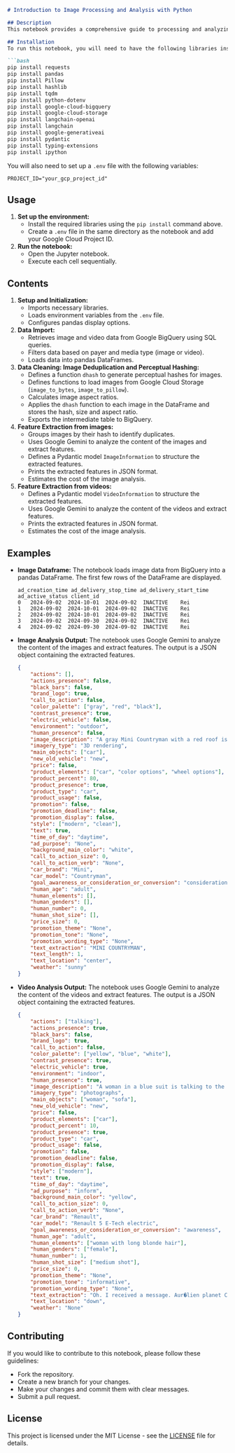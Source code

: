 ```markdown
# Introduction to Image Processing and Analysis with Python

## Description
This notebook provides a comprehensive guide to processing and analyzing images using Python. It leverages various libraries and tools to fetch, manipulate, and analyze images, particularly focusing on extracting and deduplicating image data, as well as integrating with cloud services for data storage and processing. The notebook also includes video analysis.

## Installation
To run this notebook, you will need to have the following libraries installed:

```bash
pip install requests
pip install pandas
pip install Pillow
pip install hashlib
pip install tqdm
pip install python-dotenv
pip install google-cloud-bigquery
pip install google-cloud-storage
pip install langchain-openai
pip install langchain
pip install google-generativeai
pip install pydantic
pip install typing-extensions
pip install ipython
```
You will also need to set up a `.env` file with the following variables:
```
PROJECT_ID="your_gcp_project_id"
```
## Usage
1.  **Set up the environment:**
    *   Install the required libraries using the `pip install` command above.
    *   Create a `.env` file in the same directory as the notebook and add your Google Cloud Project ID.
2.  **Run the notebook:**
    *   Open the Jupyter notebook.
    *   Execute each cell sequentially.

## Contents
1.  **Setup and Initialization:**
    *   Imports necessary libraries.
    *   Loads environment variables from the `.env` file.
    *   Configures pandas display options.
2.  **Data Import:**
    *   Retrieves image and video data from Google BigQuery using SQL queries.
    *   Filters data based on payer and media type (image or video).
    *   Loads data into pandas DataFrames.
3.  **Data Cleaning: Image Deduplication and Perceptual Hashing:**
    *   Defines a function `dhash` to generate perceptual hashes for images.
    *   Defines functions to load images from Google Cloud Storage (`image_to_bytes`, `image_to_pillow`).
    *   Calculates image aspect ratios.
    *   Applies the `dhash` function to each image in the DataFrame and stores the hash, size and aspect ratio.
    *   Exports the intermediate table to BigQuery.
4.  **Feature Extraction from images:**
    *   Groups images by their hash to identify duplicates.
    *   Uses Google Gemini to analyze the content of the images and extract features.
    *   Defines a Pydantic model `ImageInformation` to structure the extracted features.
    *   Prints the extracted features in JSON format.
    *   Estimates the cost of the image analysis.
5.  **Feature Extraction from videos:**
    *   Defines a Pydantic model `VideoInformation` to structure the extracted features.
    *   Uses Google Gemini to analyze the content of the videos and extract features.
    *   Prints the extracted features in JSON format.
    *   Estimates the cost of the image analysis.

## Examples
*   **Image Dataframe:**
    The notebook loads image data from BigQuery into a pandas DataFrame. The first few rows of the DataFrame are displayed.
    ```
    ad_creation_time ad_delivery_stop_time ad_delivery_start_time ad_active_status client_id
    0	2024-09-02	2024-10-01	2024-09-02	INACTIVE	Rei
    1	2024-09-02	2024-10-01	2024-09-02	INACTIVE	Rei
    2	2024-09-02	2024-10-01	2024-09-02	INACTIVE	Rei
    3	2024-09-02	2024-09-30	2024-09-02	INACTIVE	Rei
    4	2024-09-02	2024-09-30	2024-09-02	INACTIVE	Rei
    ```
*   **Image Analysis Output:**
    The notebook uses Google Gemini to analyze the content of the images and extract features. The output is a JSON object containing the extracted features.
    ```json
    {
        "actions": [],
        "actions_presence": false,
        "black_bars": false,
        "brand_logo": true,
        "call_to_action": false,
        "color_palette": ["gray", "red", "black"],
        "contrast_presence": true,
        "electric_vehicle": false,
        "environment": "outdoor",
        "human_presence": false,
        "image_description": "A gray Mini Countryman with a red roof is shown from the rear, parked on a red surface with a selection of color and wheel options displayed below.",
        "imagery_type": "3D rendering",
        "main_objects": ["car"],
        "new_old_vehicle": "new",
        "price": false,
        "product_elements": ["car", "color options", "wheel options"],
        "product_percent": 80,
        "product_presence": true,
        "product_type": "car",
        "product_usage": false,
        "promotion": false,
        "promotion_deadline": false,
        "promotion_display": false,
        "style": ["modern", "clean"],
        "text": true,
        "time_of_day": "daytime",
        "ad_purpose": "None",
        "background_main_color": "white",
        "call_to_action_size": 0,
        "call_to_action_verb": "None",
        "car_brand": "Mini",
        "car_model": "Countryman",
        "goal_awareness_or_consideration_or_conversion": "consideration",
        "human_age": "adult",
        "human_elements": [],
        "human_genders": [],
        "human_number": 0,
        "human_shot_size": [],
        "price_size": 0,
        "promotion_theme": "None",
        "promotion_tone": "None",
        "promotion_wording_type": "None",
        "text_extraction": "MINI COUNTRYMAN",
        "text_length": 1,
        "text_location": "center",
        "weather": "sunny"
    }
    ```
*   **Video Analysis Output:**
    The notebook uses Google Gemini to analyze the content of the videos and extract features. The output is a JSON object containing the extracted features.
    ```json
    {
        "actions": ["talking"],
        "actions_presence": true,
        "black_bars": false,
        "brand_logo": true,
        "call_to_action": false,
        "color_palette": ["yellow", "blue", "white"],
        "contrast_presence": true,
        "electric_vehicle": true,
        "environment": "indoor",
        "human_presence": true,
        "image_description": "A woman in a blue suit is talking to the camera.",
        "imagery_type": "photographs",
        "main_objects": ["woman", "sofa"],
        "new_old_vehicle": "new",
        "price": false,
        "product_elements": ["car"],
        "product_percent": 10,
        "product_presence": true,
        "product_type": "car",
        "product_usage": false,
        "promotion": false,
        "promotion_deadline": false,
        "promotion_display": false,
        "style": ["modern"],
        "text": true,
        "time_of_day": "daytime",
        "ad_purpose": "inform",
        "background_main_color": "yellow",
        "call_to_action_size": 0,
        "call_to_action_verb": "None",
        "car_brand": "Renault",
        "car_model": "Renault 5 E-Tech electric",
        "goal_awareness_or_consideration_or_conversion": "awareness",
        "human_age": "adult",
        "human_elements": ["woman with long blonde hair"],
        "human_genders": ["female"],
        "human_number": 1,
        "human_shot_size": ["medium shot"],
        "price_size": 0,
        "promotion_theme": "None",
        "promotion_tone": "informative",
        "promotion_wording_type": "None",
        "text_extraction": "Oh. I received a message. Aur�lien planet Cl�a, it's your turn! Okay, right on the topic.",
        "text_location": "down",
        "weather": "None"
    }
    ```


## Contributing
If you would like to contribute to this notebook, please follow these guidelines:
*   Fork the repository.
*   Create a new branch for your changes.
*   Make your changes and commit them with clear messages.
*   Submit a pull request.

## License
This project is licensed under the MIT License - see the [LICENSE](LICENSE) file for details.
```
